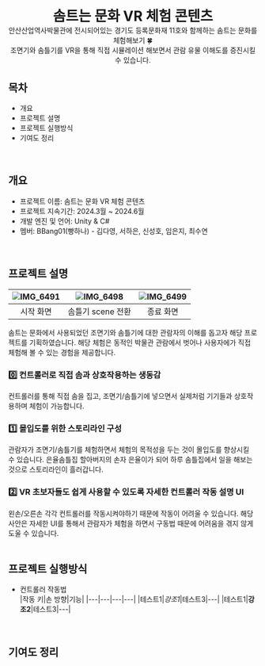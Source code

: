 <div align="center">
  <h1 style="border-bottom: none; margin-bottom: 0;">솜트는 문화 VR 체험 콘텐츠</h1>
  안산산업역사박물관에 전시되어있는 경기도 등록문화재 11호와 함께하는 솜트는 문화를 체험해보기 🍀 <br/>
  조면기와 솜틀기를 VR을 통해 직접 시뮬레이션 해보면서 관람 유물 이해도를 증진시킬 수 있습니다.
</div>

## 목차
- 개요
- 프로젝트 설명
- 프로젝트 실행방식
- 기여도 정리
<br/>

## 개요
- 프로젝트 이름: 솜트는 문화 VR 체험 콘텐츠
- 프로젝트 지속기간: 2024.3월 ~ 2024.6월
- 개발 엔진 및 언어: Unity & C#
- 멤버: BBang01(빵하나) - 김다영, 서하은, 신성호, 임은지, 최수연
<br/>

## 프로젝트 설명
|![IMG_6491](https://github.com/chltndus601/BBang01/assets/107230436/b2526d5f-b067-441c-a046-7764749ca5ff)|![IMG_6498](https://github.com/chltndus601/BBang01/assets/107230436/1df8fbc9-1613-46ef-8c47-ff12aee3088d)|![IMG_6499](https://github.com/chltndus601/BBang01/assets/107230436/12e6c1d0-0ac1-4ca0-94a0-4dee2e710eaa)|
|:---:|:---:|:---:|
|시작 화면|솜틀기 scene 전환|종료 화면|



솜트는 문화에서 사용되었던 조면기와 솜틀기에 대한 관람자의 이해를 돕고자 해당 프로젝트를 기획하였습니다. 해당 체험은 동적인 박물관 관람에서 벗어나 사용자에가 직접 체험해 볼 수 있는 경험을 제공합니다.

### 0️⃣ 컨트롤러로 직접 솜과 상호작용하는 생동감<br/>
컨트롤러를 통해 직접 솜을 집고, 조면기/솜틀기에 넣으면서 실제처럼 기기들과 상호작용하며 체험이 가능합니다.<br/>
### 1️⃣ 몰입도를 위한 스토리라인 구성<br/>
관람자가 조면기/솜틀기를 체험하면서 체험의 목적성을 두는 것이 몰입도를 향상시킬 수 있습니다. 은율솜틀집 할아버지의 손자 은율이가 되어 하루 솜틀집에서 일을 해보는 것으로 스토리라인이 흘러갑니다.<br/>
### 2️⃣ VR 초보자들도 쉽게 사용할 수 있도록 자세한 컨트롤러 작동 설명 UI<br/>
왼손/오른손 각각 컨트롤러를 작동시켜야하기 때문에 작동이 어려울 수 있습니다. 해당 사안은 자세한 UI를 통해서 관람자가 체험을 하면서 구동법 때문에 어려움을 겪지 않게 도울 수 있습니다.
<br/>
<br/>

## 프로젝트 실행방식
- 컨트롤러 작동법<br/>
|작동 키|손 방향|기능|
|---|---|---|---|
|테스트1|*강조1*|테스트3|---|
|테스트1|**강조2**|테스트3|---|
<br/>

## 기여도 정리
